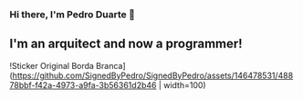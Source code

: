 ### Hi there, I'm Pedro Duarte 👋
## I'm an arquitect and now a programmer!
!Sticker Original Borda Branca](https://github.com/SignedByPedro/SignedByPedro/assets/146478531/48878bbf-f42a-4973-a9fa-3b56361d2b46 | width=100)
<!--
**SignedByPedro/SignedByPedro** is a ✨ _special_ ✨ repository because its `README.md` (this file) appears on your GitHub profile.

Here are some ideas to get you started:

- 🔭 I’m currently working on ...
- 🌱 I’m currently learning ...
- 👯 I’m looking to collaborate on ...
- 🤔 I’m looking for help with ...
- 💬 Ask me about ...
- 📫 How to reach me: ...
- 😄 Pronouns: ...
- ⚡ Fun fact: ...
-->
